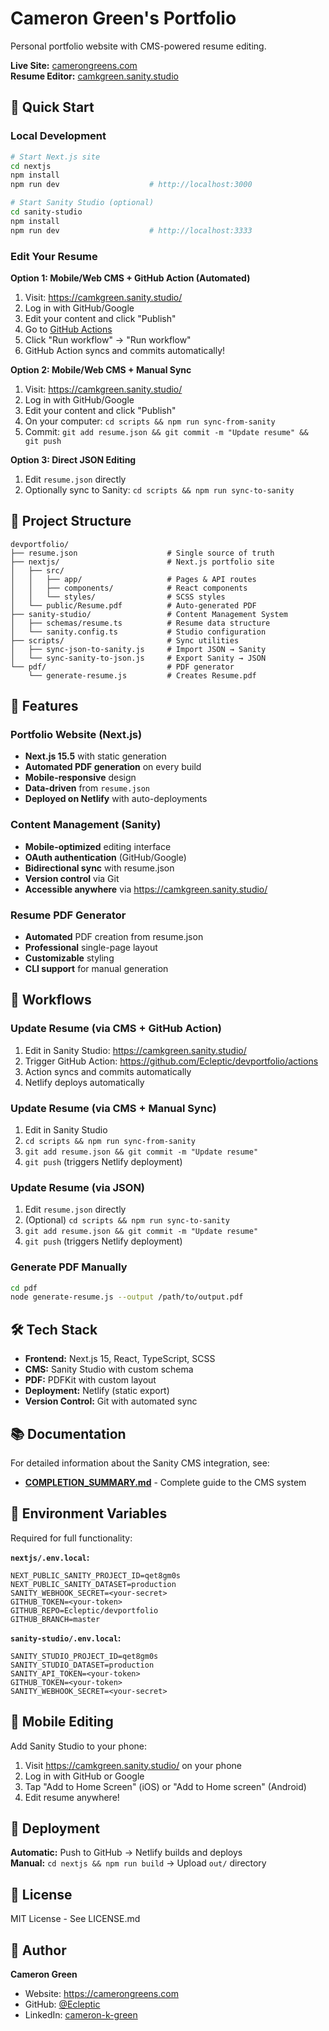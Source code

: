 # Cameron Green's Portfolio

Personal portfolio website with CMS-powered resume editing.

**Live Site:** [camerongreens.com](https://camerongreens.com)  
**Resume Editor:** [camkgreen.sanity.studio](https://camkgreen.sanity.studio)

## 🚀 Quick Start

### Local Development
```bash
# Start Next.js site
cd nextjs
npm install
npm run dev                    # http://localhost:3000

# Start Sanity Studio (optional)
cd sanity-studio
npm install
npm run dev                    # http://localhost:3333
```

### Edit Your Resume
**Option 1: Mobile/Web CMS + GitHub Action (Automated)**
1. Visit: https://camkgreen.sanity.studio/
2. Log in with GitHub/Google
3. Edit your content and click "Publish"
4. Go to [GitHub Actions](https://github.com/Ecleptic/devportfolio/actions/workflows/sync-from-sanity.yml)
5. Click "Run workflow" → "Run workflow"
6. GitHub Action syncs and commits automatically!

**Option 2: Mobile/Web CMS + Manual Sync**
1. Visit: https://camkgreen.sanity.studio/
2. Log in with GitHub/Google
3. Edit your content and click "Publish"
4. On your computer: `cd scripts && npm run sync-from-sanity`
5. Commit: `git add resume.json && git commit -m "Update resume" && git push`

**Option 3: Direct JSON Editing**
1. Edit `resume.json` directly
2. Optionally sync to Sanity: `cd scripts && npm run sync-to-sanity`

## 📂 Project Structure

```
devportfolio/
├── resume.json                    # Single source of truth
├── nextjs/                        # Next.js portfolio site
│   ├── src/
│   │   ├── app/                   # Pages & API routes
│   │   ├── components/            # React components
│   │   └── styles/                # SCSS styles
│   └── public/Resume.pdf          # Auto-generated PDF
├── sanity-studio/                 # Content Management System
│   ├── schemas/resume.ts          # Resume data structure
│   └── sanity.config.ts           # Studio configuration
├── scripts/                       # Sync utilities
│   ├── sync-json-to-sanity.js     # Import JSON → Sanity
│   └── sync-sanity-to-json.js     # Export Sanity → JSON
└── pdf/                           # PDF generator
    └── generate-resume.js         # Creates Resume.pdf
```

## 🎨 Features

### Portfolio Website (Next.js)
- **Next.js 15.5** with static generation
- **Automated PDF generation** on every build
- **Mobile-responsive** design
- **Data-driven** from `resume.json`
- **Deployed on Netlify** with auto-deployments

### Content Management (Sanity)
- **Mobile-optimized** editing interface
- **OAuth authentication** (GitHub/Google)
- **Bidirectional sync** with resume.json
- **Version control** via Git
- **Accessible anywhere** via https://camkgreen.sanity.studio/

### Resume PDF Generator
- **Automated** PDF creation from resume.json
- **Professional** single-page layout
- **Customizable** styling
- **CLI support** for manual generation

## 🔄 Workflows

### Update Resume (via CMS + GitHub Action)
1. Edit in Sanity Studio: https://camkgreen.sanity.studio/
2. Trigger GitHub Action: https://github.com/Ecleptic/devportfolio/actions
3. Action syncs and commits automatically
4. Netlify deploys automatically

### Update Resume (via CMS + Manual Sync)
1. Edit in Sanity Studio
2. `cd scripts && npm run sync-from-sanity`
3. `git add resume.json && git commit -m "Update resume"`
4. `git push` (triggers Netlify deployment)

### Update Resume (via JSON)
1. Edit `resume.json` directly
2. (Optional) `cd scripts && npm run sync-to-sanity`
3. `git add resume.json && git commit -m "Update resume"`
4. `git push` (triggers Netlify deployment)

### Generate PDF Manually
```bash
cd pdf
node generate-resume.js --output /path/to/output.pdf
```

## 🛠️ Tech Stack

- **Frontend:** Next.js 15, React, TypeScript, SCSS
- **CMS:** Sanity Studio with custom schema
- **PDF:** PDFKit with custom layout
- **Deployment:** Netlify (static export)
- **Version Control:** Git with automated sync

## 📚 Documentation

For detailed information about the Sanity CMS integration, see:
- **[COMPLETION_SUMMARY.md](./COMPLETION_SUMMARY.md)** - Complete guide to the CMS system

## 🔐 Environment Variables

Required for full functionality:

**`nextjs/.env.local`:**
```env
NEXT_PUBLIC_SANITY_PROJECT_ID=qet8gm0s
NEXT_PUBLIC_SANITY_DATASET=production
SANITY_WEBHOOK_SECRET=<your-secret>
GITHUB_TOKEN=<your-token>
GITHUB_REPO=Ecleptic/devportfolio
GITHUB_BRANCH=master
```

**`sanity-studio/.env.local`:**
```env
SANITY_STUDIO_PROJECT_ID=qet8gm0s
SANITY_STUDIO_DATASET=production
SANITY_API_TOKEN=<your-token>
GITHUB_TOKEN=<your-token>
SANITY_WEBHOOK_SECRET=<your-secret>
```

## 📱 Mobile Editing

Add Sanity Studio to your phone:
1. Visit https://camkgreen.sanity.studio/ on your phone
2. Log in with GitHub or Google
3. Tap "Add to Home Screen" (iOS) or "Add to Home screen" (Android)
4. Edit resume anywhere!

## 🚢 Deployment

**Automatic:** Push to GitHub → Netlify builds and deploys  
**Manual:** `cd nextjs && npm run build` → Upload `out/` directory

## 📄 License

MIT License - See LICENSE.md

## 👤 Author

**Cameron Green**
- Website: https://camerongreens.com
- GitHub: [@Ecleptic](https://github.com/Ecleptic)
- LinkedIn: [cameron-k-green](https://www.linkedin.com/in/cameron-k-green/)
